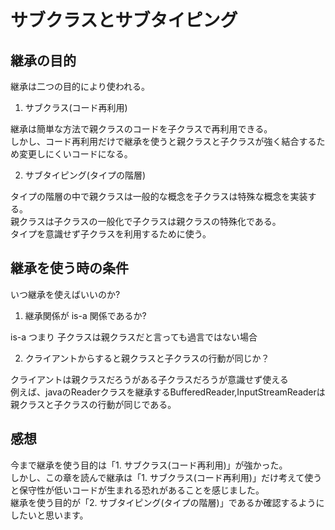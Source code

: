 # サブクラスとサブタイピング

## 継承の目的

継承は二つの目的により使われる。    

1. サブクラス(コード再利用)

継承は簡単な方法で親クラスのコードを子クラスで再利用できる。   
しかし、コード再利用だけで継承を使うと親クラスと子クラスが強く結合するため変更しにくいコードになる。

2. サブタイピング(タイプの階層)

タイプの階層の中で親クラスは一般的な概念を子クラスは特殊な概念を実装する。   
親クラスは子クラスの一般化で子クラスは親クラスの特殊化である。   
タイプを意識せず子クラスを利用するために使う。


## 継承を使う時の条件

いつ継承を使えばいいのか?

1. 継承関係が is-a 関係であるか?

is-a つまり 子クラスは親クラスだと言っても過言ではない場合

2. クライアントからすると親クラスと子クラスの行動が同じか？

クライアントは親クラスだろうがある子クラスだろうが意識せず使える  
例えば、javaのReaderクラスを継承するBufferedReader,InputStreamReaderは親クラスと子クラスの行動が同じである。


## 感想

今まで継承を使う目的は「1. サブクラス(コード再利用)」が強かった。  
しかし、この章を読んで継承は「1. サブクラス(コード再利用)」だけ考えて使うと保守性が低いコードが生まれる恐れがあることを感じました。   
継承を使う目的が「2. サブタイピング(タイプの階層)」であるか確認するようにしたいと思います。



